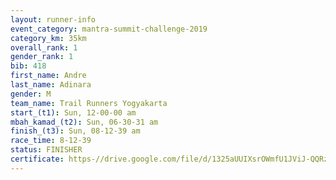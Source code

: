 ```yaml
---
layout: runner-info 
event_category: mantra-summit-challenge-2019 
category_km: 35km 
overall_rank: 1
gender_rank: 1
bib: 418
first_name: Andre
last_name: Adinara
gender: M
team_name: Trail Runners Yogyakarta
start_(t1): Sun, 12-00-00 am
mbah_kamad_(t2): Sun, 06-30-31 am
finish_(t3): Sun, 08-12-39 am
race_time: 8-12-39
status: FINISHER
certificate: https-//drive.google.com/file/d/1325aUUIXsrOWmfU1JViJ-QQRzYBYOA85/view?usp=sharing
---
```


